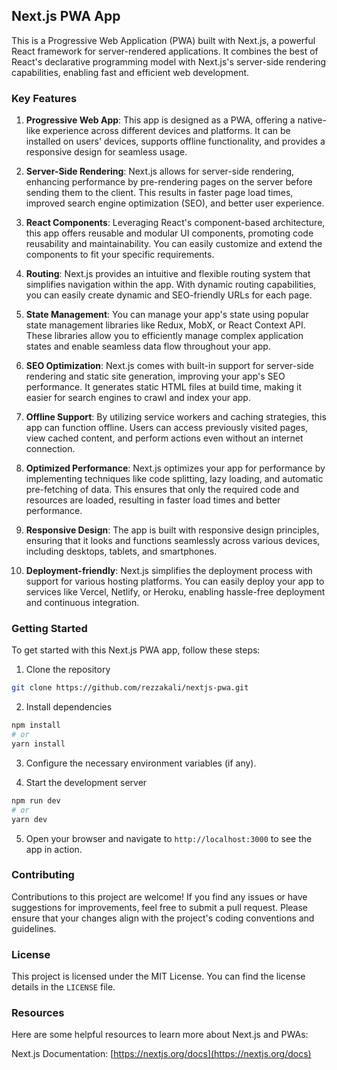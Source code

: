 ## Next.js PWA App

This is a Progressive Web Application (PWA) built with Next.js, a powerful React framework for server-rendered applications. It combines the best of React's declarative programming model with Next.js's server-side rendering capabilities, enabling fast and efficient web development.

### Key Features

1. **Progressive Web App**: This app is designed as a PWA, offering a native-like experience across different devices and platforms. It can be installed on users' devices, supports offline functionality, and provides a responsive design for seamless usage.

2. **Server-Side Rendering**: Next.js allows for server-side rendering, enhancing performance by pre-rendering pages on the server before sending them to the client. This results in faster page load times, improved search engine optimization (SEO), and better user experience.

3. **React Components**: Leveraging React's component-based architecture, this app offers reusable and modular UI components, promoting code reusability and maintainability. You can easily customize and extend the components to fit your specific requirements.

4. **Routing**: Next.js provides an intuitive and flexible routing system that simplifies navigation within the app. With dynamic routing capabilities, you can easily create dynamic and SEO-friendly URLs for each page.

5. **State Management**: You can manage your app's state using popular state management libraries like Redux, MobX, or React Context API. These libraries allow you to efficiently manage complex application states and enable seamless data flow throughout your app.

6. **SEO Optimization**: Next.js comes with built-in support for server-side rendering and static site generation, improving your app's SEO performance. It generates static HTML files at build time, making it easier for search engines to crawl and index your app.

7. **Offline Support**: By utilizing service workers and caching strategies, this app can function offline. Users can access previously visited pages, view cached content, and perform actions even without an internet connection.

8. **Optimized Performance**: Next.js optimizes your app for performance by implementing techniques like code splitting, lazy loading, and automatic pre-fetching of data. This ensures that only the required code and resources are loaded, resulting in faster load times and better performance.

9. **Responsive Design**: The app is built with responsive design principles, ensuring that it looks and functions seamlessly across various devices, including desktops, tablets, and smartphones.

10. **Deployment-friendly**: Next.js simplifies the deployment process with support for various hosting platforms. You can easily deploy your app to services like Vercel, Netlify, or Heroku, enabling hassle-free deployment and continuous integration.

### Getting Started

To get started with this Next.js PWA app, follow these steps:

1. Clone the repository

```bash
git clone https://github.com/rezzakali/nextjs-pwa.git
```

2. Install dependencies

```bash
npm install
# or
yarn install
```

3. Configure the necessary environment variables (if any).

4. Start the development server

```bash
npm run dev
# or
yarn dev
```

5. Open your browser and navigate to `http://localhost:3000` to see the app in action.

### Contributing

Contributions to this project are welcome! If you find any issues or have suggestions for improvements, feel free to submit a pull request. Please ensure that your changes align with the project's coding conventions and guidelines.

### License

This project is licensed under the MIT License. You can find the license details in the `LICENSE` file.

### Resources

Here are some helpful resources to learn more about Next.js and PWAs:

Next.js Documentation: [https://nextjs.org/docs](https://nextjs.org/docs)

